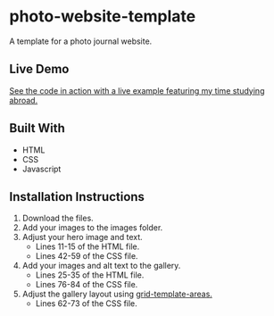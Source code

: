 # photo-website-template
A template for a photo journal website.

## Live Demo
[See the code in action with a live example featuring my time studying abroad.](https://korea.jasontuyen.com/)

## Built With
* HTML
* CSS
* Javascript

## Installation Instructions
1. Download the files.
2. Add your images to the images folder.
3. Adjust your hero image and text.
   * Lines 11-15 of the HTML file.
   * Lines 42-59 of the CSS file.
4. Add your images and alt text to the gallery.
   * Lines 25-35 of the HTML file.
   * Lines 76-84 of the CSS file.
5. Adjust the gallery layout using [grid-template-areas.](https://developer.mozilla.org/en-US/docs/Web/CSS/grid-template-areas)
   * Lines 62-73 of the CSS file.
